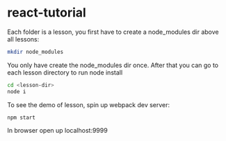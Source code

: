 # react-tutorial

Each folder is a lesson, you first have to create a node_modules dir
above all lessons:

```sh
mkdir node_modules  
```
You only have create the node_modules dir once. After that 
you can go to each lesson directory to run node install

```sh
cd <lesson-dir>
node i
```

To see the demo of lesson, spin up webpack dev server: 

```sh
npm start
```

In browser open up localhost:9999


